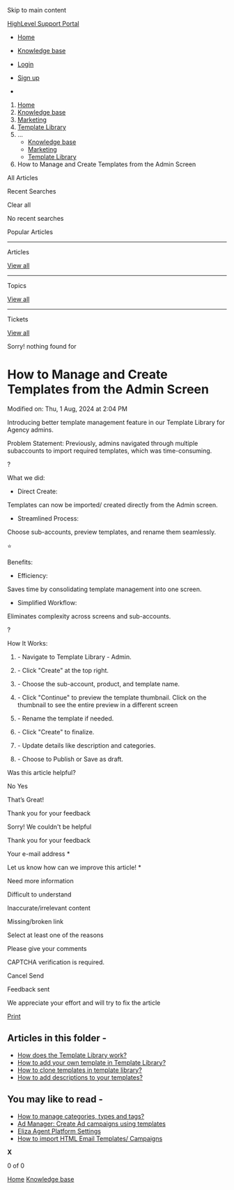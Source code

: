 Skip to main content

[ HighLevel Support Portal ](https://help.gohighlevel.com)

  * [ Home ](/support/home)
  * [ Knowledge base ](/support/solutions)

  * [Login](/support/login)
  * [Sign up](/support/signup)
  * 

  1. [Home](/support/home)
  2. [Knowledge base](/support/solutions)
  3. [Marketing](/support/solutions/48000449565)
  4. [Template Library](/support/solutions/folders/48000687583)
  5. ... 
     * [Knowledge base](/support/solutions)
     * [Marketing](/support/solutions/48000449565)
     * [Template Library](/support/solutions/folders/48000687583)
  6. How to Manage and Create Templates from the Admin Screen

All  Articles 

Recent Searches

Clear all

No recent searches

Popular Articles

* * *

Articles

[View all](/support/search/solutions)

* * *

Topics

[View all](/support/search/topics)

* * *

Tickets

[View all](/support/search/tickets)

Sorry! nothing found for   

# How to Manage and Create Templates from the Admin Screen

Modified on: Thu, 1 Aug, 2024 at 2:04 PM

Introducing better template management feature in our Template Library for Agency admins.

Problem Statement: Previously, admins navigated through multiple subaccounts to import required templates, which was time-consuming.

? 

What we did:

  * Direct Create: 

Templates can now be imported/ created directly from the Admin screen.
  * Streamlined Process:

 Choose sub-accounts, preview templates, and rename them seamlessly.

⭐ 

Benefits:

  * Efficiency:

 Saves time by consolidating template management into one screen.
  * Simplified Workflow:

 Eliminates complexity across screens and sub-accounts.

?

 How It Works:

  1. \- Navigate to Template Library - Admin.
  2. \- Click "Create" at the top right.

  3. \- Choose the sub-account, product, and template name.

  4. \- Click "Continue" to preview the template thumbnail. Click on the thumbnail to see the entire preview in a different screen

  5. \- Rename the template if needed.

  6. \- Click "Create" to finalize.
  7. \- Update details like description and categories.

  8. \- Choose to Publish or Save as draft.

Was this article helpful?

No  Yes 

That’s Great!

Thank you for your feedback

Sorry! We couldn't be helpful

Thank you for your feedback

Your e-mail address *

Let us know how can we improve this article! *

Need more information 

Difficult to understand 

Inaccurate/irrelevant content 

Missing/broken link 

Select at least one of the reasons 

Please give your comments 

CAPTCHA verification is required. 

Cancel  Send 

Feedback sent

We appreciate your effort and will try to fix the article

[Print](javascript:print\(\))

## Articles in this folder -

  * [How does the Template Library work?](/support/solutions/articles/48001236650-how-does-the-template-library-work-)
  * [How to add your own template in Template Library?](/support/solutions/articles/155000001304-how-to-add-your-own-template-in-template-library-)
  * [How to clone templates in template library?](/support/solutions/articles/155000001458-how-to-clone-templates-in-template-library-)
  * [How to add descriptions to your templates?](/support/solutions/articles/155000001459-how-to-add-descriptions-to-your-templates-)

## You may like to read -

  * [How to manage categories, types and tags?](/support/solutions/articles/155000003112-how-to-manage-categories-types-and-tags-)
  * [Ad Manager: Create Ad campaigns using templates](/support/solutions/articles/155000003502-ad-manager-create-ad-campaigns-using-templates)
  * [Eliza Agent Platform Settings](/support/solutions/articles/48001236575-eliza-agent-platform-settings)
  * [How to import HTML Email Templates/ Campaigns](/support/solutions/articles/48001215400-how-to-import-html-email-templates-campaigns)

**X**

0 of 0 []()

[Home](/support/home) [Knowledge base](/support/solutions)
